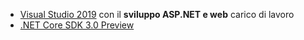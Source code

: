 * [Visual Studio 2019](https://visualstudio.microsoft.com/vs/) con il **sviluppo ASP.NET e web** carico di lavoro
* [.NET Core SDK 3.0 Preview](https://dotnet.microsoft.com/download/dotnet-core/3.0)

